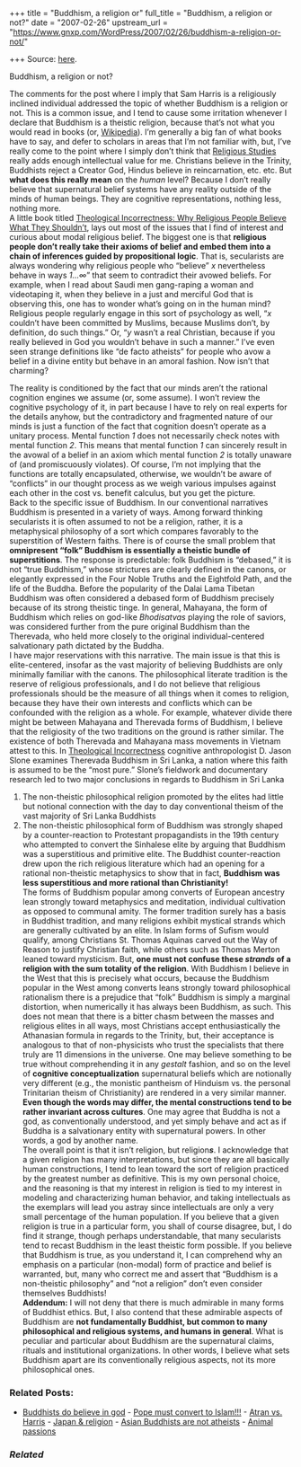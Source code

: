 +++
title = "Buddhism, a religion or"
full_title = "Buddhism, a religion or not?"
date = "2007-02-26"
upstream_url = "https://www.gnxp.com/WordPress/2007/02/26/buddhism-a-religion-or-not/"

+++
Source: [here](https://www.gnxp.com/WordPress/2007/02/26/buddhism-a-religion-or-not/).

Buddhism, a religion or not?

The comments for the post where I imply that Sam Harris is a religiously inclined individual addressed the topic of whether Buddhism is a religion or not. This is a common issue, and I tend to cause some irritation whenever I declare that Buddhism is a theistic religion, because that’s not what you would read in books (or, [Wikipedia](https://en.wikipedia.org/wiki/Buddhism)). I’m generally a big fan of what books have to say, and defer to scholars in areas that I’m not familiar with, but, I’ve really come to the point where I simply don’t think that [Religious Studies](https://en.wikipedia.org/wiki/Religious_Studies) really adds enough intellectual value for me. Christians believe in the Trinity, Buddhists reject a Creator God, Hindus believe in reincarnation, etc. etc. But **what does this really mean** on the *human* level? Because I don’t really believe that supernatural belief systems have any reality outside of the minds of human beings. They are cognitive representations, nothing less, nothing more.  
A little book titled [Theological Incorrectness: Why Religious People Believe What They Shouldn’t](https://www.gnxp.com/blog/2005/12/theological-incorrectness-when-people.php), lays out most of the issues that I find of interest and curious about modal religious belief. The biggest one is that **religious people don’t really take their axioms of belief and embed them into a chain of inferences guided by propositional logic**. That is, secularists are always wondering why religious people who “believe” *x* nevertheless behave in ways *1…∞*” that seem to contradict their avowed beliefs. For example, when I read about Saudi men gang-raping a woman and videotaping it, when they believe in a just and merciful God that is observing this, one has to wonder what’s going on in the human mind? Religious people regularly engage in this sort of psychology as well, “*x* couldn’t have been committed by Muslims, because Muslims don’t, by definition, do such things.” Or, “*y* wasn’t a real Christian, because if you really believed in God you wouldn’t behave in such a manner.” I’ve even seen strange definitions like “de facto atheists” for people who avow a belief in a divine entity but behave in an amoral fashion. Now isn’t that charming?

  
The reality is conditioned by the fact that our minds aren’t the rational cognition engines we assume (or, some assume). I won’t review the cognitive psychology of it, in part because I have to rely on real experts for the details anyhow, but the contradictory and fragmented nature of our minds is just a function of the fact that cognition doesn’t operate as a unitary process. Mental function *1* does not necessarily check notes with mental function *2*. This means that mental function *1* can sincerely result in the avowal of a belief in an axiom which mental function *2* is totally unaware of (and promiscuously violates). Of course, I’m not implying that the functions are totally encapsulated, otherwise, we wouldn’t be aware of “conflicts” in our thought process as we weigh various impulses against each other in the cost vs. benefit calculus, but you get the picture.  
Back to the specific issue of Buddhism. In our conventional narratives Buddhism is presented in a variety of ways. Among forward thinking secularists it is often assumed to not be a religion, rather, it is a metaphysical philosophy of a sort which compares favorably to the superstition of Western faiths. There is of course the small problem that **omnipresent “folk” Buddhism is essentially a theistic bundle of superstitions**. The response is predictable: folk Buddhism is “debased,” it is not “true Buddhism,” whose strictures are clearly defined in the canons, or elegantly expressed in the Four Noble Truths and the Eightfold Path, and the life of the Buddha. Before the popularity of the Dalai Lama Tibetan Buddhism was often considered a debased form of Buddhism precisely because of its strong theistic tinge. In general, Mahayana, the form of Buddhism which relies on god-like *Bhodisatvas* playing the role of saviors, was considered further from the pure original Buddhism than the Therevada, who held more closely to the original individual-centered salvationary path dictated by the Buddha.  
I have major reservations with this narrative. The main issue is that this is elite-centered, insofar as the vast majority of believing Buddhists are only minimally familiar with the canons. The philosophical literate tradition is the reserve of religious professionals, and I do not believe that religious professionals should be the measure of all things when it comes to religion, because they have their own interests and conflicts which can be confounded with the religion as a whole. For example, whatever divide there might be between Mahayana and Therevada forms of Buddhism, I believe that the religiosity of the two traditions on the ground is rather similar. The existence of both Therevada and Mahayana mass movements in Vietnam attest to this. In [Theological Incorrectness](https://www.amazon.com/Theological-Incorrectness-Religious-Believe-Shouldnt/dp/0195169263) cognitive anthropologist D. Jason Slone examines Therevada Buddhism in Sri Lanka, a nation where this faith is assumed to be the “most pure.” Slone’s fieldwork and documentary research led to two major conclusions in regards to Buddhism in Sri Lanka  
1) The non-theistic philosophical religion promoted by the elites had little but notional connection with the day to day conventional theism of the vast majority of Sri Lanka Buddhists  
2) The non-theistic philosophical form of Buddhism was strongly shaped by a counter-reaction to Protestant propagandists in the 19th century who attempted to convert the Sinhalese elite by arguing that Buddhism was a superstitious and primitive elite. The Buddhist counter-reaction drew upon the rich religious literature which had an opening for a rational non-theistic metaphysics to show that in fact, **Buddhism was less superstitious and more rational than Christianity!**  
The forms of Buddhism popular among converts of European ancestry lean strongly toward metaphysics and meditation, individual cultivation as opposed to communal amity. The former tradition surely has a basis in Buddhist tradition, and many religions exhibit mystical strands which are generally cultivated by an elite. In Islam forms of Sufism would qualify, among Christians St. Thomas Aquinas carved out the Way of Reason to justify Christian faith, while others such as Thomas Merton leaned toward mysticism. But, **one must not confuse these *strands* of a religion with the sum totality of the religion**. With Buddhism I believe in the West that this is precisely what occurs, because the Buddhism popular in the West among converts leans strongly toward philosophical rationalism there is a prejudice that “folk” Buddhism is simply a marginal distortion, when numerically it has always been Buddhism, as such. This does not mean that there is a bitter chasm between the masses and religious elites in all ways, most Christians accept enthusiastically the Athanasian formula in regards to the Trinity, but, their acceptance is analogous to that of non-physicists who trust the specialists that there truly are 11 dimensions in the universe. One may believe something to be true without comprehending it in any *gestalt* fashion, and so on the level of **cognitive conceptualization** supernatural beliefs which are notionally very different (e.g., the monistic pantheism of Hinduism vs. the personal Trinitarian theism of Christianity) are rendered in a very similar manner. **Even though the words may differ, the mental constructions tend to be rather invariant across cultures**. One may agree that Buddha is not a god, as conventionally understood, and yet simply behave and act as if Buddha is a salvationary entity with supernatural powers. In other words, a god by another name.  
The overall point is that it isn’t religion, but religion***s***. I acknowledge that a given religion has many interpretations, but since they are all basically human constructions, I tend to lean toward the sort of religion practiced by the greatest number as definitive. This is my own personal choice, and the reasoning is that my interest in religion is tied to my interest in modeling and characterizing human behavior, and taking intellectuals as the exemplars will lead you astray since intellectuals are only a very small percentage of the human population. If you believe that a given religion is true in a particular form, you shall of course disagree, but, I do find it strange, though perhaps understandable, that many secularists tend to recast Buddhism in the least theistic form possible. If you believe that Buddhism is true, as you understand it, I can comprehend why an emphasis on a particular (non-modal) form of practice and belief is warranted, but, many who correct me and assert that “Buddhism is a non-theistic philosophy” and “not a religion” don’t even consider themselves Buddhists!  
**Addendum:** I will not deny that there is much admirable in many forms of Buddhist ethics. But, I also contend that these admirable aspects of Buddhism are **not fundamentally Buddhist, but common to many philosophical and religious systems, and humans in general**. What is peculiar and particular about Buddhism are the supernatural claims, rituals and institutional organizations. In other words, I believe what sets Buddhism apart are its conventionally religious aspects, not its more philosophical ones.

### Related Posts:

- [Buddhists do believe in
  god](https://www.gnxp.com/WordPress/2008/06/23/buddhists-do-believe-in-god/) - [Pope must convert to
  Islam!!!](https://www.gnxp.com/WordPress/2006/09/17/pope-must-convert-to-islam/) - [Atran vs.
  Harris](https://www.gnxp.com/WordPress/2006/12/01/atran-vs-harris/) - [Japan &
  religion](https://www.gnxp.com/WordPress/2006/09/14/japan-religion/) - [Asian Buddhists are not
  atheists](https://www.gnxp.com/WordPress/2010/11/19/asian-buddhists-are-not-atheists/) - [Animal
  passions](https://www.gnxp.com/WordPress/2007/03/01/animal-passions/)

### *Related*

[](https://www.addtoany.com/add_to/facebook?linkurl=https%3A%2F%2Fwww.gnxp.com%2FWordPress%2F2007%2F02%2F26%2Fbuddhism-a-religion-or-not%2F&linkname=Buddhism%2C%20a%20religion%20or%20not%3F "Facebook")[](https://www.addtoany.com/add_to/twitter?linkurl=https%3A%2F%2Fwww.gnxp.com%2FWordPress%2F2007%2F02%2F26%2Fbuddhism-a-religion-or-not%2F&linkname=Buddhism%2C%20a%20religion%20or%20not%3F "Twitter")[](https://www.addtoany.com/add_to/email?linkurl=https%3A%2F%2Fwww.gnxp.com%2FWordPress%2F2007%2F02%2F26%2Fbuddhism-a-religion-or-not%2F&linkname=Buddhism%2C%20a%20religion%20or%20not%3F "Email")[](https://www.addtoany.com/share)
